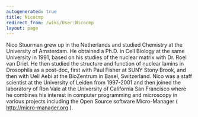 ```yaml
---
autogenerated: true
title: Nicocmp
redirect_from: /wiki/User:Nicocmp
layout: page
---
```


Nico Stuurman grew up in the Netherlands and studied Chemistry at the
University of Amsterdam. He obtained a Ph.D. in Cell Biology at the same
University in 1991, based on his studies of the nuclear matrix with Dr.
Roel van Driel. He then studied the structure and function of nuclear
lamins in Drosophila as a post-doc, first with Paul Fisher at SUNY Stony
Brook, and then with Ueli Aebi at the BioZentrum in Basel, Switzerland.
Nico was a staff scientist at the University of Leiden from 1997-2001
and then joined the laboratory of Ron Vale at the University of
California San Francisco where he combines his interest in computer
programming and microscopy in various projects including the Open Source
software Micro-Manager ( <http://micro-manager.org> ).

